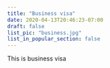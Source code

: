 ```yaml
---
title: "Business visa"
date: 2020-04-13T20:46:23-07:00
draft: false
list_pic: "business.jpg"
list_in_popular_section: false
---
```


This is business visa

